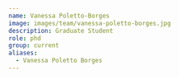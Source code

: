 ```yaml
---
name: Vanessa Poletto-Borges
image: images/team/vanessa-poletto-borges.jpg
description: Graduate Student
role: phd
group: current
aliases:
  - Vanessa Poletto Borges
---
```


